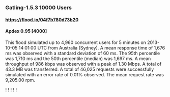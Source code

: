 
### Gatling-1.5.3 10000 Users
#### https://flood.io/04f7b780d73b20
#### Apdex 0.95 [4000]
This flood simulated up to 4,960 concurrent users for 5 minutes on  2013-10-05 14:01:00 UTC from Australia (Sydney). A mean response time of 1,676 ms was observed with a standard deviation of 60 ms. The 95th percentile was 1,710 ms and the 50th percentile (median) was 1,697 ms. A mean throughput of 986 kbps was observed with a peak of 1.30 Mbps. A total of 43.3 MB was transferred. A total of 46,025 requests were successfully simulated with an error rate of 0.01% observed. The mean request rate was 9,205.00 rpm. 

\![](./gc/04f7b780d73b20/tenured_size.jpg)
\![](./gc/04f7b780d73b20/collection_pause_time.jpg)
\![](./gc/04f7b780d73b20/cpu_real.jpg)
\![](./gc/04f7b780d73b20/promoted_size.jpg)
\![](./gc/04f7b780d73b20/young_size.jpg)


